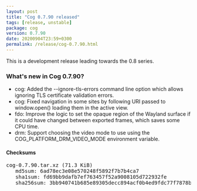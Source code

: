 ```yaml
---
layout: post
title: "Cog 0.7.90 released"
tags: [release, unstable]
package: cog
version: 0.7.90
date: 20200904T23:59+0300
permalink: /release/cog-0.7.90.html
---
```


This is a development release leading towards the 0.8 series.

### What's new in Cog 0.7.90?

- cog: Added the --ignore-tls-errors command line option which allows ignoring
  TLS certificate validation errors.
- cog: Fixed navigation in some sites by following URI passed to window.open()
  loading them in the active view.
- fdo: Improve the logic to set the opaque region of the Wayland surface if it
  could have changed between exported frames, which saves some CPU time.
- drm: Support choosing the video mode to use using the
  COG_PLATFORM_DRM_VIDEO_MODE environment variable.

#### Checksums

<pre>
cog-0.7.90.tar.xz (71.3 KiB)
   md5sum: 6ad78ec3e08e570248f5892f7b7b4ca7
   sha1sum: fd69bb9dafb7ef763457f52a9008105d722932fe
   sha256sum: 3bb940741b685e89305decc894acf0b4ed9fdc77f7878b70da48a1def2e71925
</pre>
